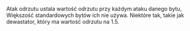 Atak odrzutu ustala wartość odrzutu przy każdym ataku danego bytu, Większość standardowych bytów ich nie używa. Niektóre tak, takie jak dewastator, który ma wartość odrzutu na 1.5.
